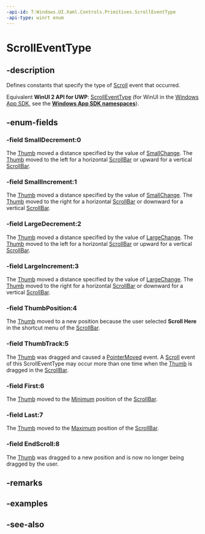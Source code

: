 ```yaml
---
-api-id: T:Windows.UI.Xaml.Controls.Primitives.ScrollEventType
-api-type: winrt enum
---
```


<!-- Enumeration syntax
public enum Windows.UI.Xaml.Controls.Primitives.ScrollEventType : int
-->

# ScrollEventType

## -description
Defines constants that specify the type of [Scroll](scrollbar_scroll.md) event that occurred.

Equivalent **WinUI 2 API for UWP**: [ScrollEventType](/windows/winui/api/microsoft.ui.xaml.controls.primitives.scrolleventtype) (for WinUI in the [Windows App SDK](/windows/apps/windows-app-sdk/), see the **[Windows App SDK namespaces](/windows/windows-app-sdk/api/winrt/)**).

## -enum-fields
### -field SmallDecrement:0
The [Thumb](thumb.md) moved a distance specified by the value of [SmallChange](rangebase_smallchange.md). The [Thumb](thumb.md) moved to the left for a horizontal [ScrollBar](scrollbar.md) or upward for a vertical [ScrollBar](scrollbar.md).

### -field SmallIncrement:1
The [Thumb](thumb.md) moved a distance specified by the value of [SmallChange](rangebase_smallchange.md). The [Thumb](thumb.md) moved to the right for a horizontal [ScrollBar](scrollbar.md) or downward for a vertical [ScrollBar](scrollbar.md).

### -field LargeDecrement:2
The [Thumb](thumb.md) moved a distance specified by the value of [LargeChange](rangebase_largechange.md). The [Thumb](thumb.md) moved to the left for a horizontal [ScrollBar](scrollbar.md) or upward for a vertical [ScrollBar](scrollbar.md).

### -field LargeIncrement:3
The [Thumb](thumb.md) moved a distance specified by the value of [LargeChange](rangebase_largechange.md). The [Thumb](thumb.md) moved to the right for a horizontal [ScrollBar](scrollbar.md) or downward for a vertical [ScrollBar](scrollbar.md).

### -field ThumbPosition:4
The [Thumb](thumb.md) moved to a new position because the user selected **Scroll Here** in the shortcut menu of the [ScrollBar](scrollbar.md).

### -field ThumbTrack:5
The [Thumb](thumb.md) was dragged and caused a [PointerMoved](../windows.ui.xaml/uielement_pointermoved.md) event. A [Scroll](scrollbar_scroll.md) event of this ScrollEventType may occur more than one time when the [Thumb](thumb.md) is dragged in the [ScrollBar](scrollbar.md).

### -field First:6
The [Thumb](thumb.md) moved to the [Minimum](rangebase_minimum.md) position of the [ScrollBar](scrollbar.md).

### -field Last:7
The [Thumb](thumb.md) moved to the [Maximum](rangebase_maximum.md) position of the [ScrollBar](scrollbar.md).

### -field EndScroll:8
The [Thumb](thumb.md) was dragged to a new position and is now no longer being dragged by the user.


## -remarks

## -examples

## -see-also
